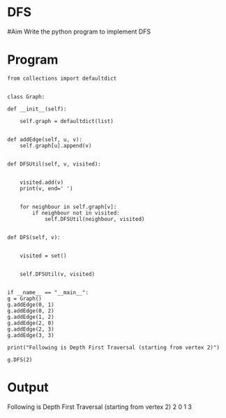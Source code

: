 # DFS
#Aim
Write the python program to implement DFS
# Program
    from collections import defaultdict


    class Graph:

    def __init__(self):

        self.graph = defaultdict(list)

    
    def addEdge(self, u, v):
        self.graph[u].append(v)

    
    def DFSUtil(self, v, visited):

        
        visited.add(v)
        print(v, end=' ')

       
        for neighbour in self.graph[v]:
            if neighbour not in visited:
                self.DFSUtil(neighbour, visited)

  
    def DFS(self, v):

        
        visited = set()

       
        self.DFSUtil(v, visited)


    if __name__ == "__main__":
    g = Graph()
    g.addEdge(0, 1)
    g.addEdge(0, 2)
    g.addEdge(1, 2)
    g.addEdge(2, 0)
    g.addEdge(2, 3)
    g.addEdge(3, 3)

    print("Following is Depth First Traversal (starting from vertex 2)")
    
    g.DFS(2)
# Output
Following is Depth First Traversal (starting from vertex 2)
2 0 1 3 


